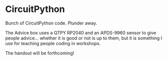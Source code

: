 # CircuitPython
Bunch of CircuitPython code. Plunder away.

The Advice box uses a QTPY RP2040 and an APDS-9960 sensor to give people advice... whether it is good or not is up to them, but it is something I use for teaching people coding in workshops.

The handout will be forthcoming!
